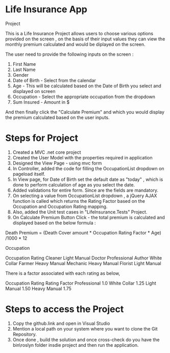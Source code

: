# Life Insurance App

Project 


This is a Life Insurance Project allows users to choose various options provided on the screen , on the basis of their input values they can view the monthly premium calculated and 
would be diplayed on the screen.

The user need to provide the following inputs on the screen :
1) First Name
2) Last Name
3) Gender 
4) Date of Birth - Select from the calendar
5) Age - This will be calculated based on the Date of Birth you select and displayed on screen
6) Occupation - Select the appropriate occupation from the dropdown
7) Sum Insured - Amount in $

And then finally click the "Calculate Premium" and which you would display the premium calculated based on the user inputs.

# Steps for Project

1) Created a MVC .net core project 
2) Created the User Model with the properties required in application
3) Designed the View Page - using mvc form 
4) In Controller, added the code for filling the OccupationList dropdown on pageload itself.
5) In View page, for Date of Birth set the default date as "today" , which is done to perform calculation of age as you select the date.
6) Added validations for entire form. Since are the fields are mandatory.
7) On selecting a value from OccupationList dropdown , a jQuery AJAX function is called which returns the Rating Factor based on the Occupation and Occupation Rating mapping.
8) Also, added the Unit test cases in "LifeInsurance.Tests" Project.
9) On Calculate Premium Button Click - the total premium is calculated and displayed based on the below formula :

Death Premium = (Death Cover amount * Occupation Rating Factor * Age) /1000 * 12

Occupation

Occupation  Rating
Cleaner     Light Manual
Doctor      Professional
Author      White Collar
Farmer      Heavy Manual
Mechanic    Heavy Manual
Florist     Light Manual

There is a factor associated with each rating as below,

Occupation Rating
Rating         Factor
Professional   1.0
White Collar   1.25
Light Manual   1.50
Heavy Manual   1.75

# Steps to access the Project

1) Copy the github.link and open in Visual Studio 
2) Mention a local path on your system where you want to clone the Git Repository.
3) Once done , build the solution and once cross-check do you have the bin\roslyn folder insdie project and then run the application. 
